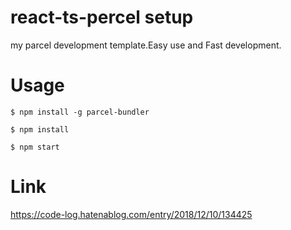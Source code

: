 # react-ts-percel setup

my parcel development template.Easy use and Fast development.

# Usage
```
$ npm install -g parcel-bundler
```

```
$ npm install
```

```
$ npm start
```

# Link

https://code-log.hatenablog.com/entry/2018/12/10/134425
